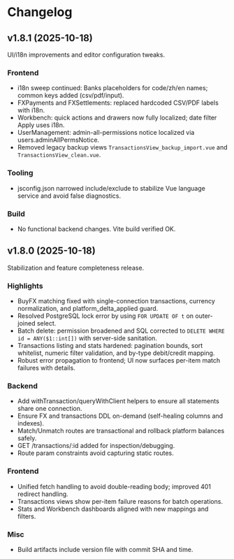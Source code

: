 # Changelog

## v1.8.1 (2025-10-18)

UI/i18n improvements and editor configuration tweaks.

### Frontend
- i18n sweep continued: Banks placeholders for code/zh/en names; common keys added (csv/pdf/input).
- FXPayments and FXSettlements: replaced hardcoded CSV/PDF labels with i18n.
- Workbench: quick actions and drawers now fully localized; date filter Apply uses i18n.
- UserManagement: admin-all-permissions notice localized via users.adminAllPermsNotice.
- Removed legacy backup views `TransactionsView_backup_import.vue` and `TransactionsView_clean.vue`.

### Tooling
- jsconfig.json narrowed include/exclude to stabilize Vue language service and avoid false diagnostics.

### Build
- No functional backend changes. Vite build verified OK.

## v1.8.0 (2025-10-18)

Stabilization and feature completeness release.

### Highlights
- BuyFX matching fixed with single-connection transactions, currency normalization, and platform_delta_applied guard.
- Resolved PostgreSQL lock error by using `FOR UPDATE OF t` on outer-joined select.
- Batch delete: permission broadened and SQL corrected to `DELETE WHERE id = ANY($1::int[])` with server-side sanitation.
- Transactions listing and stats hardened: pagination bounds, sort whitelist, numeric filter validation, and by-type debit/credit mapping.
- Robust error propagation to frontend; UI now surfaces per-item match failures with details.

### Backend
- Add withTransaction/queryWithClient helpers to ensure all statements share one connection.
- Ensure FX and transactions DDL on-demand (self-healing columns and indexes).
- Match/Unmatch routes are transactional and rollback platform balances safely.
- GET /transactions/:id added for inspection/debugging.
- Route param constraints avoid capturing static routes.

### Frontend
- Unified fetch handling to avoid double-reading body; improved 401 redirect handling.
- Transactions views show per-item failure reasons for batch operations.
- Stats and Workbench dashboards aligned with new mappings and filters.

### Misc
- Build artifacts include version file with commit SHA and time.

